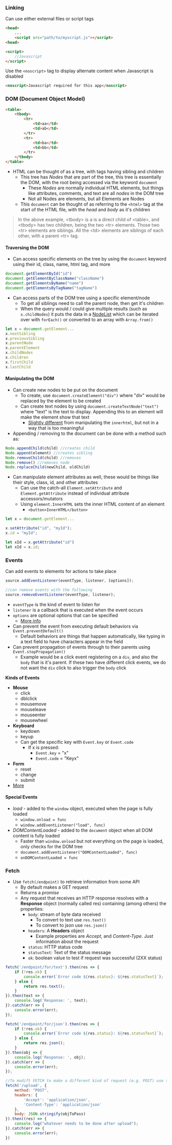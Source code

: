 
### Linking
Can use either external files or script tags
```html
<head>
	...
	<script src="path/to/myscript.js"></script>
<head>

<script>
	//Javascript
</script>
```

Use the `<noscript>` tag to display alternate content when Javascript is disabled
```html
<noscript>Javascript required for this app</noscript> 
```
### DOM (Document Object Model)
```html
<table>
	<tbody>
		<tr>
			<td>aa</td>
			<td>ab</td>
		</tr>
		<tr>
			<td>ba</td>
			<td>bb</td>
		</tr>
	</tbody>
</table>
```
- HTML can be thought of as a tree, with tags having sibling and children
	- This tree has *Nodes* that are part of the tree, this tree is essentially the DOM, with the root being accessed via the keyword `document`
		- These *Nodes* are normally individual HTML elements, but things like attributes, comments, and text are all *nodes* in the DOM tree
		- Not all Nodes are elements, but all Elements are Nodes
	- This `document` can be thought of as referring to the `<html>` tag at the start of the HTML file, with the *head* and *body* as it's children

>In the above example, \<tbody> is a is a direct child of \<table>, and \<tbody> has two children, being the two \<tr> elements. Those two \<tr> elements are siblings. All the \<td> elements are siblings of each other, with a parent \<tr> tag.

#### Traversing the DOM

- Can access specific elements on the tree by using the `document` keyword using their id, class, name, html tag, and more
```js
document.getElementById("id")
document.getElementByClassName("className")
document.getElementsByName("name")
document.getElementsByTagName("tagName")
```

- Can access parts of the DOM tree using a specific element/node
	- To get all siblings need to call the parent node, then get it's children
	- When the query would / could give multiple results (such as `x.childNodes`) it puts the data in a [NodeList](https://developer.mozilla.org/en-US/docs/Web/API/NodeList) which can be iterated over with `forEach()` or converted to an array with `Array.from()`
```js
let x = document.getElement...
x.nextSibling
x.previousSibling
x.parentNode
x.parentElement
x.childNodes
x.children
x.firstChild
x.lastChild
```

#### Manipulating the DOM
- Can create new nodes to be put on the document
	- To create, use `document.createElement("div")` where "div" would be replaced by the element to be created
	- Can create text nodes by using `document.createTextNode("text")` where "text" is the text to display. Appending this to an element will make the element show that text
		- [Slightly different](https://stackoverflow.com/questions/13122760/is-there-any-major-difference-between-innerhtml-and-using-createtextnode-to-fill) from manipulating the `innerhtml`, but not in a way that is too meaningful
- Appending / removing to the document can be done with a method such as:
```js
Node.appendChild(child) //creates child
Node.append(element) //creates sibling
Node.removeChild(child) //removes 
Node.remove() //removes node
Node.replaceChild(newChild, oldChild)
```
- Can manipulate element attributes as well, these would be things like their style, class, id, and other attributes
	- Can use the catch-all `Element.setAttribute` and `Element.getAttribute` instead of individual attribute accessors/mutators
	- Using `element.InnerHTML` sets the inner HTML content of an element
		- `<button>InnerHTML</button>`
```js
let x = document.getElement...

x.setAttribute("id", "myId");
x.id = "myId";

let xId = x.getAttribute("id")
let xId = x.id;
```

### Events
Can add events to elements for actions to take place
```js
source.addEventListener(eventType, listener, [options]);

//can remove events with the following
source.removeEventListener(eventType, listener);
```
- `eventType` is the kind of event to listen for 
- `listener` is a callback that is executed when the event occurs
- `options` are optional options that can be specified
	- [More info](https://developer.mozilla.org/en-US/docs/Web/API/EventTarget/addEventListener)
- Can prevent the event from executing default behaviors via `Event.preventDefault()`
	- Default behaviors are things that happen automatically, like typing in a text field to have characters appear in the field
- Can prevent propagation of events through to their parents using `Event.stopPropagation()`
	- Example would be a click event registering on a `div`, and also the `body` that is it's parent. If these two have different click events, we do not want the `div` click to also trigger the `body` click

**Kinds of Events**
- **Mouse**
	- click
	- dblclick
	- mousemove
	- mouseleave
	- mouseenter
	- mousewheel
- **Keyboard**
	- keydown
	- keyup
	- Can get the specific key with `Event.key` or `Event.code`
		- If x is pressed:
			- `Event.key` = "x"
			- `Event.code` = "Keyx"
- **Form**
	- reset
	- change
	- submit
- [More](https://developer.mozilla.org/en-US/docs/Web/Events)

#### Special Events
- *load* - added to the `window` object, executed when the page is fully loaded
	- `window.onload = func` 
	- `window.addEventListener("load", func)`
- *DOMContentLoaded* - added to the `document` object when all DOM content is fully loaded
	- Faster than `window.onload` but not everything on the page is loaded, only checks for the DOM tree
	- `document.addEventListener("DOMContentLoaded", func)`
	- `onDOMContentLoaded = func`

### Fetch 
- Use `fetch(/endpoint)` to retrieve information from some API
	- By default makes a GET request
	- Returns a *promise*
	- Any request that receives an HTTP response resolves with a **Response** object (normally called res) containing (among others) the properties:
		- `body`: stream of byte data received
			- To convert to text use `res.text()`
			- To convert to json use `res.json()`
		- `headers`: A **Headers** object
			- Example properties are *Accept*, and *Content-Type*. Just information about the request
		- `status`: HTTP status code
		- `statusText`: Text of the status message
		- `ok`: boolean value to test if request was successful (2XX status)

```js
fetch('/endpoint/for/text').then(res => {
	if (!res.ok) {
		console.error(`Error code ${res.status}: ${res.statusText}`);
	} else {
		return res.text();
	}
}).then(text => {
	console.log('Response: ', text);
}).catch(err => {
	console.error(err);
});

fetch('/endpoint/for/json').then(res => {
	if (!res.ok) {
		console.error(`Error code ${res.status}: ${res.statusText}`);
	} else {
		return res.json();
	}
}).then(obj => {
	console.log('Response: ', obj);
}).catch(err => {
	console.error(err);
});

//To modift FETCH to make a different kind of request (e.g. POST) use the optional second parameter "options"
fetch('/upload', {
	method: "POST",
	headers: {
		'Accept': 'application/json',
		'Content-Type': 'application/json'
	},
	body: JSON.stringify(objToPass)
}).then((res) => {
	console.log("whatever needs to be done after upload");
}).catch(err => {
	console.error(err);
})
```